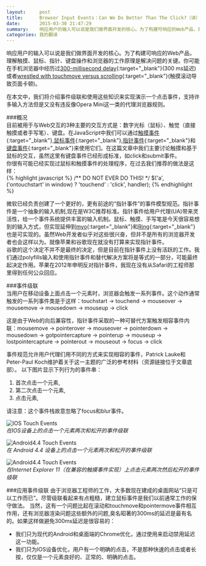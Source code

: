 ```yaml
---
layout:     post
title:      Browser Input Events：Can We Do Better Than The Click?（译）
date:       2015-03-30 21:47:29
summary:    响应用户的输入可以说是我们做界面开发的核心。为了构建可响应的Web产品，理解触摸、鼠标、指针、键盘操作和浏览器的工作原理是解决问题的关键。你可能在手机浏览器中经历过300 ms的延迟或者通过触摸来滚动带来的不爽。在本文中，我们将介绍事件级联和使用这些知识来实现演示一个点击事件，支持许多输入方法但是又没有违反像Opera Mini这一类的代理浏览器规则。    
categories: 我的翻译
---
```


响应用户的输入可以说是我们做界面开发的核心。为了构建可响应的Web产品，理解触摸、鼠标、指针、键盘操作和浏览器的工作原理是解决问题的关键。你可能在手机浏览器中经历过[300-millisecond delay](http://ionicframework.com/blog/hybrid-apps-and-the-curse-of-the-300ms-delay/){:target="_blank"}(300 ms延迟)或者[wrestled with touchmove versus scrolling](https://docs.google.com/document/d/12k_LL_Ot9GjF8zGWP9eI_3IMbSizD72susba0frg44Y/){:target="_blank"}(触摸滚动导致页面卡顿)。  

在本文中，我们将介绍事件级联和使用这些知识来实现演示一个点击事件，支持许多输入方法但是又没有违反像Opera Mini这一类的代理浏览器规则。

###概况  
目前被用于与Web交互的3种主要的交互方式是：数字光标（鼠标）、触觉（直接触摸或者手写笔）、键盘。在JavaScript中我们可以通过[触摸事件](http://www.w3.org/TR/touch-events/){:target="_blank"},[鼠标事件](http://www.w3.org/TR/DOM-Level-2-Events/events.html#Events-eventgroupings-mouseevents){:target="_blank"},[指针事件](http://www.w3.org/TR/pointerevents/){:target="_blank"}和[键盘事件](http://www.w3.org/TR/2014/WD-DOM-Level-3-Events-20140925/#keys){:target="_blank"}来使用它们。在这篇文章中我们主要讨论触摸和基于鼠标的交互，虽然这里有键盘事件已经形成标准，如click和submit事件。  
你很有可能已经实现过鼠标和触摸事件的处理程序，在过去我们推荐的做法是这样：  
{% highlight javascript %}
/** DO NOT EVER DO THIS! */
$('a', ('ontouchstart' in window) ? 'touchend' : 'click', handler);
{% endhighlight %}

微软已经负责创建了一个更好的，更有前途的“指针事件”的事件模型规范。指针事件是一个抽象的输入机制,现在是W3C推荐标准。指针事件给用户代理(UA)带来灵活性，给一个事件系统提供丰富的输入机制。鼠标、触摸、手写笔是今天很容易想到的输入方式，但实现延伸到[myo](https://www.thalmic.com/en/myo/){:target="_blank"}和[Ring](http://logbar.jp/ring/en/){:target="_blank"}也是可实现的。虽然Web开发者似乎对这些很兴奋，但并不是所有的浏览器开发者也会这样以为。就像苹果和谷歌现在就没有打算来实现指针事件。  
谷歌的这个决定不并不是最终的决定，但是目前在指针事件上没有活跃的工作。我们通过polyfills输入和使用指针事件和替代解决方案将是等式的一部分，可能最终起决定作用。苹果在2012年申明反对指针事件，我现在没有从Safari的工程师那里得到任何公众回应。

###事件级联  
当用户在移动设备上面点击一个元素时，浏览器会触发一系列事件。这个动作通常触发的一系列事件类是于这样：touchstart → touchend → mouseover → mousemove → mousedown → mouseup → click

这是由于Web的向后兼容性，指针事件采取的一种可替代方案触发相容事件内联：mousemove → pointerover → mouseover → pointerdown → mousedown → gotpointercapture → pointerup → mouseup → lostpointercapture → pointerout → mouseout → focus → click

 事件规范允许用户代理们用不同的方式来实现相容的事件，Patrick Lauke和Peter-Paul Koch维护着关于这一主题的广泛的参考材料（资源链接位于文章底部）。
 以下图片显示下列行为的事件串：

  1. 首次点击一个元素,
  2. 第二次点击一个元素,
  3. 点击元素,

请注意：这个事件栈故意忽略了focus和blur事件。

![IOS Touch Events](http://tw93.github.io/images/01-ios-opt-small.png)  
*在IOS设备上的点击一个元素两次和松开的事件级联*



![Android4.4 Touch Events](http://tw93.github.io/images/02-android-opt-small.png)  
*在 Android 4.4 设备上的点击一个元素两次和松开的事件级联*


![Android4.4 Touch Events](http://tw93.github.io/images/03-pointer-opt-small.png)  
*在Internet Explorer 11（在兼容的触摸事件实现）上点击元素两次然后松开的事件级联*

###应用事件级联
由于浏览器工程师的工作，大多数现在建成的桌面网站“只是可以工作而已”。尽管级联看起来有点粗糙，建立鼠标事件是我们以前通常工作的保守做法。
当然，这有一个问题比起在滚动和touchmove和pointermove事件相互作用，还有浏览器渲染问题这些额外的问题,臭名昭著的300ms的延迟是最有名的。如果这样做避免300ms延迟是很容易的：
 
 - 我们只为现代的Android和桌面端的Chrome优化，通过使用<meta name="viewport" content="width=device-width">来启动禁用延迟这一功能。
 - 我们只为IOS设备优化，用户有一个明确的点击，不是那种快速的点击或者长按，仅仅是一个元素良好的、正常的、明确的点击。